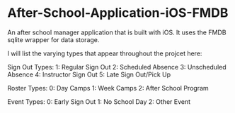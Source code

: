 # After-School-Application-iOS-FMDB
An after school manager application that is built with iOS. It uses the FMDB sqlite wrapper for data storage.

I will list the varying types that appear throughout the projcet here:

Sign Out Types:
1: Regular Sign Out
2: Scheduled Absence
3: Unscheduled Absence
4: Instructor Sign Out
5: Late Sign Out/Pick Up

Roster Types:
0: Day Camps
1: Week Camps
2: After School Program

Event Types:
0: Early Sign Out
1: No School Day
2: Other Event
